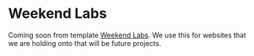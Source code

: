 # Weekend Labs
Coming soon from template [Weekend Labs](https://weekendlabs.net). We use this for websites that we are holding onto that will be future projects. 
